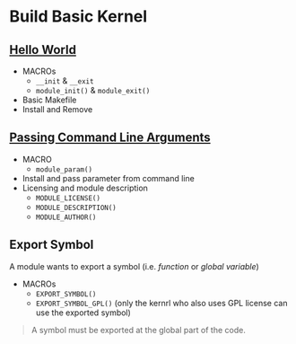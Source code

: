 # Build Basic Kernel

## [Hello World](HelloWorld)

* MACROs
  * `__init` & `__exit`
  * `module_init()` & `module_exit()`
* Basic Makefile
* Install and Remove

## [Passing Command Line Arguments](ParameterPassing)

* MACRO
  * `module_param()`
* Install and pass parameter from command line
* Licensing and module description
  * `MODULE_LICENSE()`
  * `MODULE_DESCRIPTION()`
  * `MODULE_AUTHOR()`

## Export Symbol

A module wants to export a symbol (i.e. *function* or *global variable*)

* MACROs
  * `EXPORT_SYMBOL()`
  * `EXPORT_SYMBOL_GPL()` (only the kernrl who also uses GPL license can use the exported symbol)

> A symbol must be exported at the global part of the code.
